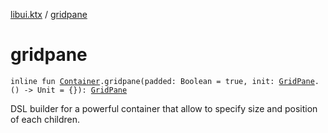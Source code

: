[libui.ktx](README.md) / [gridpane](gridpane.md)

# gridpane

`inline fun `[`Container`](-container/README.md)`.gridpane(padded: Boolean = true, init: `[`GridPane`](-grid-pane/README.md)`.() -> Unit = {}): `[`GridPane`](-grid-pane/README.md)

DSL builder for a powerful container that allow to specify
size and position of each children.
